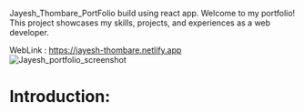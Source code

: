  Jayesh_Thombare_PortFolio build using react app.
 Welcome to my portfolio! This project showcases my skills, projects, and experiences as a web developer.

 WebLink : https://jayesh-thombare.netlify.app
 ![Jayesh_portfolio_screenshot](https://github.com/JayeshST/Jayesh_Thombare_PortFolio/assets/106459842/14c3c005-8c3f-4824-bfdf-7ce2ed0702fc)

# Introduction:


